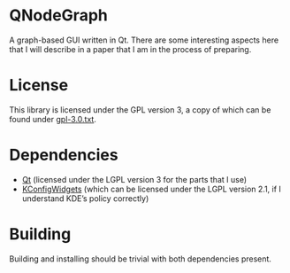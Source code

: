# QNodeGraph
A graph-based GUI written in Qt.
There are some interesting aspects here that I will describe in a paper that I am in the process of preparing.

# License
This library is licensed under the GPL version 3, a copy of which can be found under [gpl-3.0.txt](gpl-3.0.txt).

# Dependencies
* [Qt](https://www.qt.io/) (licensed under the LGPL version 3 for the parts that I use)
* [KConfigWidgets](https://api.kde.org/frameworks/kconfigwidgets/html/index.html) (which can be licensed under the LGPL version 2.1, if I understand KDE’s policy correctly)

# Building
Building and installing should be trivial with both dependencies present.
